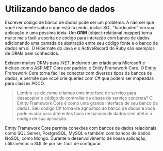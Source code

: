 # Utilizando banco de dados

Escrever código de banco de dados pode ser um problema. A não ser que você realmente saiba o que está fazendo, incluir SQL "hardcoded" em sua aplicação é uma péssima ideia. Um **ORM** (object-relational mapper) torna muito mais fácil a escrita de código para interação com banco de dados adicionando uma camada de abstração entre seu código fonte e o banco de dados em si. O Hibernate do Java e o ActiveRecord do Ruby são exemplos de ORMs bem conhecidos.

Existem muitos ORMs para .NET, incluindo um criado pela Microsoft e incluso com o ASP.NET Core por padrão: o Entity Framework Core. O Entity Framework Core torna fácil se conectar com diversos tipos de bancos de dados, e permite que você crie queries com C# que podem ser mapeadas para classes POCO.

> Lembra-se de como criamos uma interface de serviço para desacoplar o código do controller da classe de serviço concreta? O Entity Framework Core é como uma grande interface de seu banco de dados. Seu código C# torna-se agnóstico ao banco de dados e você pode mudar para diferentes tipos de bancos de dados sem afetar o código de sua aplicação.

Entity Framework Core permite conexões com bancos de dados relacionais como SQL Server, PostgreSQL, MySQL e também com bancos de dados NoSQL, como Mongo. Durante o desenvolvimento de nossa aplicação, utilizaremos o SQLite por ser fácil de configurar.
